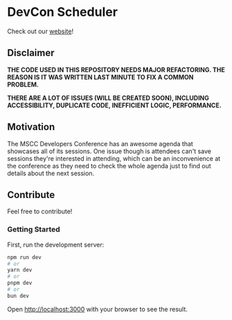 # DevCon Scheduler

Check out our [website](https://devconmu.netlify.app)!

## Disclaimer

**THE CODE USED IN THIS REPOSITORY NEEDS MAJOR REFACTORING. THE REASON IS IT WAS WRITTEN LAST MINUTE TO FIX A COMMON PROBLEM.**

**THERE ARE A LOT OF ISSUES (WILL BE CREATED SOON), INCLUDING ACCESSIBILITY, DUPLICATE CODE, INEFFICIENT LOGIC, PERFORMANCE.**

## Motivation

The MSCC Developers Conference has an awesome agenda that showcases all of its sessions. One issue though is attendees can't save sessions they're interested in attending, which can be an inconvenience at the conference as they need to check the whole agenda just to find out details about the next session.

## Contribute

Feel free to contribute!

### Getting Started

First, run the development server:

```bash
npm run dev
# or
yarn dev
# or
pnpm dev
# or
bun dev
```

Open [http://localhost:3000](http://localhost:3000) with your browser to see the result.
